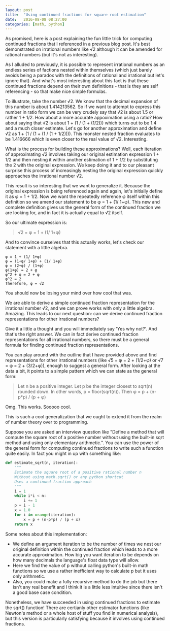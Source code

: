```yaml
---
layout: post
title:  "Using continued fractions for square root estimation"
date:   2016-08-08 08:27:00
categories: [math, python]
---
```

As promised, here is a post explaining the fun little trick for computing continued fractions that I referenced in a previous blog post. It's best demonstrated on irrational numbers like √2 although it can be amended for rational numbers (but it's not as interesting).

As I alluded to previously, it is possible to represent irrational numbers as an endless series of factions nested within themselves (which just barely avoids being a paradox with the definitions of rational and irrational but let's ignore that). And what's most interesting about this fact is that these continued fractions depend on their own definitions - that is they are self referencing - so that make nice simple formulas.

To illustrate, take the number √2. We know that the decimal expansion of this number is about 1.414213562. So if we want to attempt to express this number in ratio form we can be very crudely say that √2 is about 1.5 or rather 1 + 1/2. How about a more accurate appoximation using a ratio? How about saying that √2 is about 1 + (1 / (1 + (1/2))) which turns out to be 1.4 and a much closer estimate. Let's go for another approximation and define √2 as 1 + (1 / (1 + (1 / (1 + 1/2)))). This monster nested fraction evaluates to be 1.416666 which is even closer to the real value of √2. Interesting.

What is the process for building these approximations? Well, each iteration of approximating √2 involves taking our original estimation expression 1 + 1/2 and then nesting it within another estimation of 1 + 1/2 by substituting the 2 with the original expression. We keep doing it and to our pleasant surprise this process of increasingly nesting the original expression quickly approaches the irrational number √2.

This result is so interesting that we want to generalize it. Because the original expression is being referenced again and again, let's initially define it as φ = 1 + 1/2. Now we want the repeatedly reference φ itself within this definition so we amend our statement to be φ = 1 + (1/ 1+φ). This new and complete definition gives us the general form of the continued fraction we are looking for, and in fact it is actually equal to √2 itself.

So our ultimate expression is:

>√2 = φ = 1 + (1/ 1+φ)

And to convince ourselves that this actually works, let's check our statement with a little algebra.

```
φ = 1 + (1/ 1+φ)
φ = (1+φ/ 1+φ) + (1/ 1+φ)
φ = (2+φ) / (1+φ)
φ(1+φ) = 2 + φ
φ^2 + φ = 2 + φ
φ^2 = 2
Therefore, φ = √2
```

You should now be losing your mind over how cool that was.

We are able to derive a simple continued fraction representation for the irrational number √2, and we can prove works with only a little algebra. Amazing. This leads to our next question: can we derive continued fraction representations for other irrational numbers?

Give it a little a thought and you will immediately say 'Yes why not?'. And that's the right answer. We can in fact derive continued fraction representations for all irrational numbers, so there must be a general formula for finding continued fraction representations.

You can play around with the outline that I have provided above and find representations for other irrational numbers (like √5 = φ = 2 + (1/2+φ) or √7 = φ = 2 + (3/2+φ)), enough to suggest a general form. After looking at the data a bit, it points to a simple pattern which we can state as the general form:

>Let n be a positive integer. Let p be the integer closest to sqrt(n) rounded down. In other words, p = floor(sqrt(n)).
>Then φ = p + (n-p*p) / (p + φ)

Omg. This works. Sooooo cool.

This is such a cool generalization that we ought to extend it from the realm of number theory over to programming.

Suppose you are asked an interview question like "Define a method that will compute the square root of a positive number without using the built-in sqrt method and using only elementary arithmetic.". You can use the power of the general form for computing continued fractions to write such a function quite easily. In fact you might in up with something like:

```python
def estimate_sqrt(n, iteration):
    """
    Estimate the square root of a positive rational number n 
    Without using math.sqrt() or any python shortcut
    Uses a continued fraction approach
    """
    i = 1
    while i*i < n:
        i += 1
    p = i - 1
    x = 1.0
    for i in xrange(iteration):
        x = p + (n-p*p) / (p + x)
    return x
```

Some notes about this implementation: 

* We define an argument iteration to be the number of times we nest our original definition within the continued fraction which leads to a more accurate approximation. How big you want iteration to be depends on how many decimals the language's float data type will allow.
* Here we find the value of p without calling python's built-in math functions so we use a rather inefficient way to calculate p but it uses only arithmetic. 
* Also, you could make a fully recursive method to do the job but there isn't any real benefit and I think it is a little less intuitive since there isn't a good base case condition.

Nonetheless, we have succeeded in using continued fractions to estimate the sqrt() function! There are certianly other estimator functions (like Newton's method or a whole host of stuff you find in numerical analysis), but this version is particularly satisfying because it involves using continued fractions.
